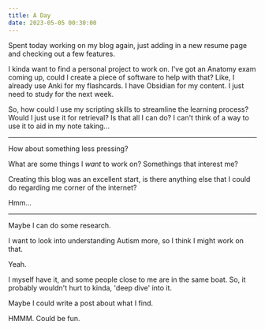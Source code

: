 ```yaml
---
title: A Day
date: 2023-05-05 00:30:00
---
```


Spent today working on my blog again, just adding in a new resume page and checking out a few features.

I kinda want to find a personal project to work on. I've got an Anatomy exam coming up, could I create a piece of software to help with that?
Like, I already use Anki for my flashcards. I have Obsidian for my content. I just need to study for the next week.

So, how could I use my scripting skills to streamline the learning process?
Would I just use it for retrieval?
Is that all I can do?
I can't think of a way to use it to aid in my note taking...

---
How about something less pressing?

What are some things I *want* to work on? Somethings that interest me?

Creating this blog was an excellent start, is there anything else that I could do regarding me corner of the internet?

Hmm...

---
Maybe I can do some research.

I want to look into understanding Autism more, so I think I might work on that.

Yeah.

I myself have it, and some people close to me are in the same boat. So, it probably wouldn't hurt to kinda,
'deep dive' into it.

Maybe I could write a post about what I find.

HMMM. Could be fun.